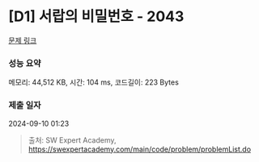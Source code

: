 # [D1] 서랍의 비밀번호 - 2043 

[문제 링크](https://swexpertacademy.com/main/code/problem/problemDetail.do?contestProbId=AV5QJ_8KAx8DFAUq) 

### 성능 요약

메모리: 44,512 KB, 시간: 104 ms, 코드길이: 223 Bytes

### 제출 일자

2024-09-10 01:23



> 출처: SW Expert Academy, https://swexpertacademy.com/main/code/problem/problemList.do